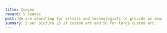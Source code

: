 ```yaml
---
title: Images
reward: 5 leaves
post: We are searching for artists and technologists to provide us images for use in the All-Of-Branch and other future endeavors. We will pay 5 leaves per image and more for incredible artistry.
summary: 5 per picture 25 if custom art and 50 for large custom art.
---
```

